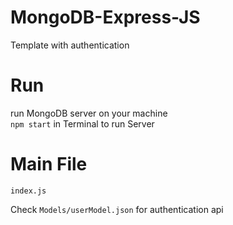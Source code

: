 # MongoDB-Express-JS
 Template with authentication

# Run
 run MongoDB server on your machine\
 `npm start` in Terminal to run Server

# Main File
 `index.js`

Check `Models/userModel.json` for authentication api